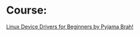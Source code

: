 # Course:
[Linux Device Drivers for Beginners by Pyjama Brah!](https://www.youtube.com/playlist?list=PLTbERlX_4R015iyrFNsZm4cneUkVT0J11)
